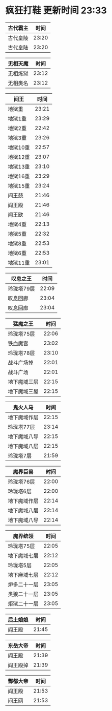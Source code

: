 # 疯狂打鞋 更新时间 23:33

| 古代霸主   | 时间    |
|--------|-------|
| 古代皇陵 | 23:20 |
| 古代皇陆 | 23:20 |

| 无相天魔   | 时间    |
|--------|-------|
| 无相炼狱 | 23:12 |
| 无相类名 | 23:12 |

| 间王   | 时间    |
|--------|-------|
| 地狱重 | 23:21 |
| 地狱1重 | 23:29 |
| 地狱2重 | 22:42 |
| 地狱3重 | 23:26 |
| 地狱10重 | 22:57 |
| 地狱12重 | 23:07 |
| 地狱13重 | 23:10 |
| 地狱16重 | 23:29 |
| 地狱15重 | 23:24 |
| 间王兢 | 21:46 |
| 阎王殿 | 21:46 |
| 闻王欧 | 21:46 |
| 地狱4重 | 22:13 |
| 地狱5重 | 22:32 |
| 地狱8重 | 22:53 |
| 地狱6重 | 22:53 |
| 地狱11重 | 23:01 |

| 叹息之王   | 时间    |
|--------|-------|
| 玲珑塔79层 | 22:09 |
| 叹息回廊 | 23:04 |
| 叹息回廓 | 23:04 |

| 猛魔之王   | 时间    |
|--------|-------|
| 玲珑塔75层 | 22:06 |
| 铁血魔宫 | 23:02 |
| 玲珑塔78层 | 23:10 |
| 战斗广场掉 | 22:01 |
| 战斗广场 | 22:01 |
| 地下魔域三层 | 22:15 |
| 地下魔域三屋 | 22:15 |

| 鬼火人马   | 时间    |
|--------|-------|
| 地下魔域作层 | 22:15 |
| 玲珑塔77层 | 23:14 |
| 地下魔域八导 | 22:15 |
| 地下魔域八层 | 22:15 |
| 玲珑塔7层 | 21:59 |

| 魔界巨兽   | 时间    |
|--------|-------|
| 玲珑塔76层 | 22:00 |
| 玲珑塔6层 | 22:00 |
| 地下魔域作层 | 22:14 |
| 地下魔域八层 | 22:14 |
| 地下魔域八导 | 22:14 |

| 魔界统领   | 时间    |
|--------|-------|
| 玲珑塔75层 | 22:05 |
| 地下魔域七层 | 22:12 |
| 玲珑塔5层 | 22:05 |
| 地下麻域七层 | 22:12 |
| 炉多二十一层 | 23:05 |
| 类狼二十一层 | 23:05 |
| 炬狱二十一层 | 23:05 |

| 后土娘娘   | 时间    |
|--------|-------|
| 阎王殿 | 21:45 |

| 东岳大帝   | 时间    |
|--------|-------|
| 阎王殿 | 21:39 |
| 阎王殿掉 | 21:39 |

| 酆都大帝   | 时间    |
|--------|-------|
| 阎王殿 | 21:53 |
| 间王网 | 21:53 |